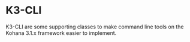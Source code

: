 # K3-CLI

K3-CLI are some supporting classes to make command line tools on the Kohana 3.1.x framework easier to implement.
